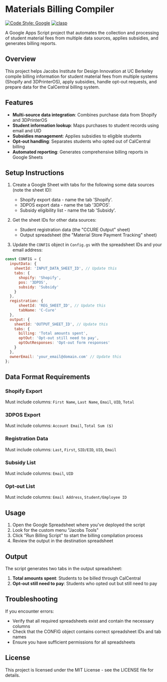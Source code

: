 # Materials Billing Compiler

[![Code Style: Google](https://img.shields.io/badge/code%20style-google-blueviolet.svg)](https://github.com/google/gts)
[![clasp](https://img.shields.io/badge/built%20with-clasp-4285f4.svg)](https://github.com/google/clasp)

A Google Apps Script project that automates the collection and processing of student material fees from multiple data sources, applies subsidies, and generates billing reports.

## Overview

This project helps Jacobs Institute for Design Innovation at UC Berkeley compile billing information for student material fees from multiple systems (Shopify and 3DPrinterOS), apply subsidies, handle opt-out requests, and prepare data for the CalCentral billing system.

## Features
- **Multi-source data integration**: Combines purchase data from Shopify and 3DPrinterOS
- **Student information lookup**: Maps purchases to student records using email and UID
- **Subsidies management**: Applies subsidies to eligible students
- **Opt-out handling**: Separates students who opted out of CalCentral billing
- **Automated reporting**: Generates comprehensive billing reports in Google Sheets

## Setup Instructions

1. Create a Google Sheet with tabs for the following some data sources (note the sheet ID):
    - Shopify export data - name the tab 'Shopify'.
    - 3DPOS export data - name the tab '3DPOS'.
    - Subsidy eligibility list - name the tab 'Subsidy'.

2. Get the sheet IDs for other data sources:
    - Student registration data (the "CCURE Output" sheet)
    - Output spreadsheet (the "Material Store Payment Tracking" sheet)
  
3. Update the `CONFIG` object in `Config.gs` with the spreadsheet IDs and your email address:
  ```javascript
  const CONFIG = {
    inputData: {
      sheetId: 'INPUT_DATA_SHEET_ID', // Update this
      tabs: {
        shopify: 'Shopify',
        pos: '3DPOS',
        subsidy: 'Subsidy'
      }
    },
    registration: {
		sheetId: 'REG_SHEET_ID', // Update this
		tabName: 'C-Cure' 
	},
    output: { 
      sheetId: 'OUTPUT_SHEET_ID', // Update this
      tabs: {
        billing: 'Total amounts spent',
        optOut: 'Opt-out still need to pay',
        optOutResponses: 'Opt-out form responses'
      }
    },
    ownerEmail: 'your_email@domain.com' // Update this
  };
  ```

## Data Format Requirements

### Shopify Export
Must include columns: `First Name`, `Last Name`, `Email`, `UID`, `Total`

### 3DPOS Export
Must include columns: `Account Email`, `Total Sum ($)`

### Registration Data
Must include columns: `Last`, `First`, `SID/EID`, `UID`, `Email`

### Subsidy List
Must include columns: `Email`, `UID`

### Opt-out List
Must include columns: `Email Address`, `Student/Employee ID`

## Usage

1. Open the Google Spreadsheet where you've deployed the script
2. Look for the custom menu "Jacobs Tools" 
3. Click "Run Billing Script" to start the billing compilation process
4. Review the output in the destination spreadsheet

## Output

The script generates two tabs in the output spreadsheet:

1. **Total amounts spent**: Students to be billed through CalCentral
2. **Opt-out still need to pay**: Students who opted out but still need to pay

## Troubleshooting

If you encounter errors:
  - Verify that all required spreadsheets exist and contain the necessary columns
  - Check that the CONFIG object contains correct spreadsheet IDs and tab names
  - Ensure you have sufficient permissions for all spreadsheets

## License

This project is licensed under the MIT License - see the LICENSE file for details.